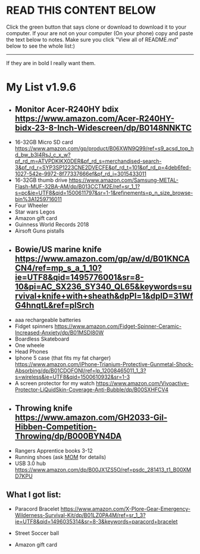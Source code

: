 <h1>READ THIS CONTENT BELOW</h1>                                                                                                          
Click the green button that says clone or download to download it to your computer.
If your are not on your computer (On your phone) copy and paste the text below to notes.
Make sure you click "View all of README.md" below to see the whole list:)
<hr />
If they are in bold I really want them.
<h1>My List v1.9.6</h1>

* ##  Monitor Acer-R240HY bdix https://www.amazon.com/Acer-R240HY-bidx-23-8-Inch-Widescreen/dp/B0148NNKTC
* 16-32GB Micro SD card https://www.amazon.com/gp/product/B06XWN9Q99/ref=s9_acsd_top_hd_bw_b3I4RsJ_c_x_w?pf_rd_m=ATVPDKIKX0DER&pf_rd_s=merchandised-search-3&pf_rd_r=SYP3SP1223CNE2DVECFE&pf_rd_t=101&pf_rd_p=4deb6fed-1027-542e-9972-8f77337666ef&pf_rd_i=3015433011
* 16-32GB thumb drive https://www.amazon.com/Samsung-METAL-Flash-MUF-32BA-AM/dp/B013CCTM2E/ref=sr_1_1?s=pc&ie=UTF8&qid=1500611797&sr=1-1&refinements=p_n_size_browse-bin%3A1259716011
* Four Wheeler
* Star wars Legos
* Amazon gift card
* Guinness World Records 2018
* Airsoft Guns pistalls
* ##  Bowie/US marine knife https://www.amazon.com/gp/aw/d/B01KNCACN4/ref=mp_s_a_1_10?ie=UTF8&qid=1495776001&sr=8-10&pi=AC_SX236_SY340_QL65&keywords=survival+knife+with+sheath&dpPl=1&dpID=31WfG4hnqtL&ref=plSrch
* aaa rechargeable batteries
* Fidget spinners https://www.amazon.com/Fidget-Spinner-Ceramic-Increased-Anxiety/dp/B01MSDI80W
* Boardless Skateboard
* One wheele
* Head Phones
* Iphone 5 case (that fits my fat charger) https://www.amazon.com/iPhone-Trianium-Protective-Gunmetal-Shock-Absorbing/dp/B01CDOFONI/ref=lp_12008465011_1_3?s=wireless&ie=UTF8&qid=1500610932&sr=1-3
* A screen protector for my watch https://www.amazon.com/Vivoactive-Protector-LiQuidSkin-Coverage-Anti-Bubble/dp/B00SXHFCV4
* ## Throwing knife https://www.amazon.com/GH2033-Gil-Hibben-Competition-Throwing/dp/B000BYN4DA
* Rangers Apprentice books 3-12
* Running shoes (ask <u>MOM</u> for details)
* USB 3.0 hub https://www.amazon.com/dp/B00JX1ZS5O/ref=psdc_281413_t1_B00XMD7KPU

<h2> What I got list:</h2>

* Paracord Bracelet https://www.amazon.com/X-Plore-Gear-Emergency-Wilderness-Survival-Kit/dp/B01LZ0PA4M/ref=sr_1_3?ie=UTF8&qid=1496035314&sr=8-3&keywords=paracord+bracelet

* Street Soccer ball
* Amazon gift card
